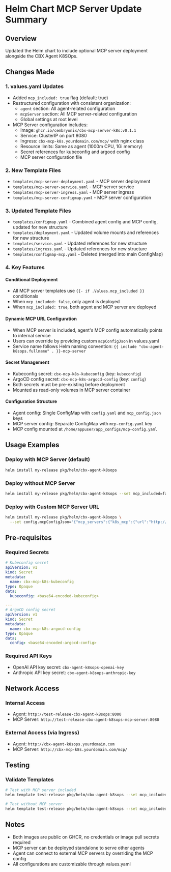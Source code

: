 # Helm Chart MCP Server Update Summary

## Overview
Updated the Helm chart to include optional MCP server deployment alongside the CBX Agent K8SOps.

## Changes Made

### 1. **values.yaml Updates**
- Added `mcp_included: true` flag (default: true)
- Restructured configuration with consistent organization:
  - `agent` section: All agent-related configuration
  - `mcpServer` section: All MCP server-related configuration
  - Global settings at root level
- MCP Server configuration includes:
  - Image: `ghcr.io/cembryonix/cbx-mcp-server-k8s:v0.1.1`
  - Service: ClusterIP on port 8080
  - Ingress: `cbx-mcp-k8s.yourdomain.com/mcp/` with nginx class
  - Resource limits: Same as agent (1000m CPU, 1Gi memory)
  - Secret references for kubeconfig and argocd config
  - MCP server configuration file

### 2. **New Template Files**
- `templates/mcp-server-deployment.yaml` - MCP server deployment
- `templates/mcp-server-service.yaml` - MCP server service
- `templates/mcp-server-ingress.yaml` - MCP server ingress
- `templates/mcp-server-configmap.yaml` - MCP server configuration

### 3. **Updated Template Files**
- `templates/configmap.yaml` - Combined agent config and MCP config, updated for new structure
- `templates/deployment.yaml` - Updated volume mounts and references for new structure
- `templates/service.yaml` - Updated references for new structure
- `templates/ingress.yaml` - Updated references for new structure
- `templates/configmap-mcp.yaml` - Deleted (merged into main ConfigMap)

### 4. **Key Features**

#### **Conditional Deployment**
- All MCP server templates use `{{- if .Values.mcp_included }}` conditionals
- When `mcp_included: false`, only agent is deployed
- When `mcp_included: true`, both agent and MCP server are deployed

#### **Dynamic MCP URL Configuration**
- When MCP server is included, agent's MCP config automatically points to internal service
- Users can override by providing custom `mcpConfigJson` in values.yaml
- Service name follows Helm naming convention: `{{ include "cbx-agent-k8sops.fullname" . }}-mcp-server`

#### **Secret Management**
- Kubeconfig secret: `cbx-mcp-k8s-kubeconfig` (key: `kubeconfig`)
- ArgoCD config secret: `cbx-mcp-k8s-argocd-config` (key: `config`)
- Both secrets must be pre-existing before deployment
- Mounted as read-only volumes in MCP server container

#### **Configuration Structure**
- Agent config: Single ConfigMap with `config.yaml` and `mcp_config.json` keys
- MCP server config: Separate ConfigMap with `mcp-config.yaml` key
- MCP config mounted at `/home/appuser/app_configs/mcp-config.yaml`

## Usage Examples

### Deploy with MCP Server (default)
```bash
helm install my-release pkg/helm/cbx-agent-k8sops
```

### Deploy without MCP Server
```bash
helm install my-release pkg/helm/cbx-agent-k8sops --set mcp_included=false
```

### Deploy with Custom MCP Server URL
```bash
helm install my-release pkg/helm/cbx-agent-k8sops \
  --set config.mcpConfigJson='{"mcp_servers":{"k8s_mcp":{"url":"http://external-mcp-server:8080/mcp/","transport":"streamable_http"}}}'
```

## Pre-requisites

### Required Secrets
```yaml
# Kubeconfig secret
apiVersion: v1
kind: Secret
metadata:
  name: cbx-mcp-k8s-kubeconfig
type: Opaque
data:
  kubeconfig: <base64-encoded-kubeconfig>

---
# ArgoCD config secret
apiVersion: v1
kind: Secret
metadata:
  name: cbx-mcp-k8s-argocd-config
type: Opaque
data:
  config: <base64-encoded-argocd-config>
```

### Required API Keys
- OpenAI API key secret: `cbx-agent-k8sops-openai-key`
- Anthropic API key secret: `cbx-agent-k8sops-anthropic-key`

## Network Access

### Internal Access
- Agent: `http://test-release-cbx-agent-k8sops:8000`
- MCP Server: `http://test-release-cbx-agent-k8sops-mcp-server:8080`

### External Access (via Ingress)
- Agent: `http://cbx-agent-k8sops.yourdomain.com`
- MCP Server: `http://cbx-mcp-k8s.yourdomain.com/mcp/`

## Testing

### Validate Templates
```bash
# Test with MCP server included
helm template test-release pkg/helm/cbx-agent-k8sops --set mcp_included=true

# Test without MCP server
helm template test-release pkg/helm/cbx-agent-k8sops --set mcp_included=false
```

## Notes
- Both images are public on GHCR, no credentials or image pull secrets required
- MCP server can be deployed standalone to serve other agents
- Agent can connect to external MCP servers by overriding the MCP config
- All configurations are customizable through values.yaml 